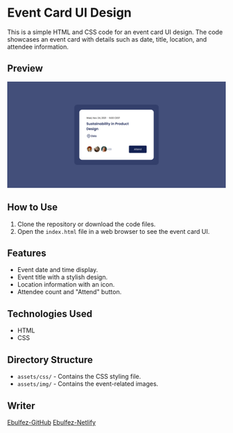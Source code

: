 # Event Card UI Design

This is a simple HTML and CSS code for an event card UI design. The code showcases an event card with details such as date, title, location, and attendee information.

## Preview

![Event Card Preview](https://github.com/ebulfez21/Event-Card-UI-Design/blob/main/assets/img/readme.png)

## How to Use

1. Clone the repository or download the code files.
2. Open the `index.html` file in a web browser to see the event card UI.

## Features

- Event date and time display.
- Event title with a stylish design.
- Location information with an icon.
- Attendee count and "Attend" button.

## Technologies Used

- HTML
- CSS

## Directory Structure

- `assets/css/` - Contains the CSS styling file.
- `assets/img/` - Contains the event-related images.

## Writer

[Ebulfez-GitHub](https://github.com/ebulfez21/Event-Card-UI-Design)
[Ebulfez-Netlify](https://app.netlify.com/sites/ebulfez-event-card-ui-design/configuration/domain)